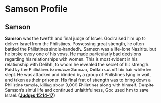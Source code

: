 # Samson Profile

## Samson

**Samson** was the twelfth and final judge of Israel. God raised him up to deliver Israel from the Philis­tines. Possessing great strength, he often battled the Philistines single-handedly. Samson was a life-long Nazirite, but he broke every one of his vows. He made particularly bad decisions regarding his relationships with women. This is most evident in his relationship with Delilah, to whom he revealed the secret of his strength. Paid by the Philistines to seduce Samson, Delilah cut off his hair while he slept. He was attacked and blinded by a group of Philistines lying in wait, and taken as their prisoner. His final feat of strength was to bring down a Philistine temple, killing about 3,000 Philistines along with himself. Despite Samson’s sinful life and continued unfaithfulness, God used him to save Israel. **([Judges 15:14–17](https://www.esv.org/Judges+15%3A14%E2%80%9317/))**

